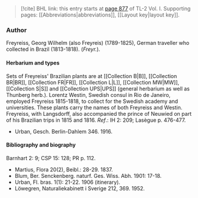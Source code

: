 > [!cite] BHL link: this entry starts at [page 877](https://www.biodiversitylibrary.org/item/103414#page/925/mode/1up) of TL-2 Vol. I.
> Supporting pages: [[Abbreviations|abbreviations]], [[Layout key|layout key]].

### Author

Freyreiss, Georg Wilhelm (also Freyreis) (1789-1825), German traveller who collected in Brazil (1813-1818). (*Freyr.*).

#### Herbarium and types

Sets of Freyreiss' Brazilian plants are at [[Collection B|B]], [[Collection BR|BR]], [[Collection FR|FR]], [[Collection L|L]], [[Collection MW|MW]], [[Collection S|S]] and [[Collection UPS|UPS]] (general herbarium as well as Thunberg herb.). Lorentz Westin, Swedish consul in Rio de Janeiro, employed Freyreiss 1815-1818, to collect for the Swedish academy and universities. These plants carry the names of both Freyreiss and Westin. Freyreiss, with Langsdorff, also accompanied the prince of Neuwied on part of his Brazilian trips in 1815 and 1816.
*Ref*.: IH 2: 209; Lasègue p. 476-477.
- Urban, Gesch. Berlin-Dahlem 346. 1916.

#### Bibliography and biography

Barnhart 2: 9; CSP 15: 128; PR p. 112.
- Martius, Flora 20(2), Beibl.: 28-29. 1837.
- Blum, Ber. Senckenberg. naturf. Ges. Wiss. Abh. 1901: 17-18.
- Urban, Fl. bras. 1(1): 21-22. 1906 (itinerary).
- Löwegren, Naturaliekabinett i Sverige 212, 369. 1952.

